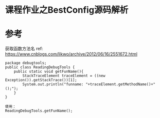 # 课程作业之BestConfig源码解析

# 参考
获取函数方法名
ref: https://www.cnblogs.com/likwo/archive/2012/06/16/2551672.html
``` 
package debugtools;
public class ReadingDebugTools {
    public static void getFunName(){
        StackTraceElement traceElement = ((new Exception()).getStackTrace())[1];
        System.out.println("funname: "+traceElement.getMethodName()+"();");
    }
}

使用：
ReadingDebugTools.getFunName();

```


